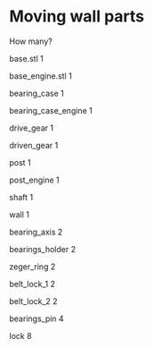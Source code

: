 # Moving wall parts

How many?

base.stl 		1

base_engine.stl 	1

bearing_case 		1

bearing_case_engine 	1

drive_gear 		1

driven_gear 		1

post 			1

post_engine 		1

shaft 			1

wall 			1

bearing_axis 		2

bearings_holder 	2

zeger_ring 		2

belt_lock_1 		2

belt_lock_2 		2

bearings_pin 		4

lock 			8

